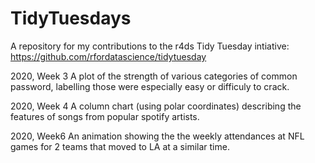 # TidyTuesdays

A repository for my contributions to the r4ds Tidy Tuesday intiative: https://github.com/rfordatascience/tidytuesday

2020, Week 3
A plot of the strength of various categories of common password, labelling those were especially easy or difficuly to crack.

2020, Week 4
A column chart (using polar coordinates) describing the features of songs from popular spotify artists.

2020, Week6
An animation showing the the weekly attendances at NFL games for 2 teams that moved to LA at a similar time.
